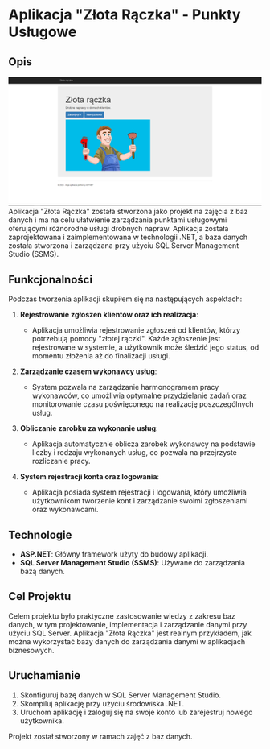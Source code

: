 # Aplikacja "Złota Rączka" - Punkty Usługowe

## Opis
![Ekran główny](Screeny/1.PNG)
Aplikacja "Złota Rączka" została stworzona jako projekt na zajęcia z baz danych i ma na celu ułatwienie zarządzania punktami usługowymi oferującymi różnorodne usługi drobnych napraw. Aplikacja została zaprojektowana i zaimplementowana w technologii .NET, a baza danych została stworzona i zarządzana przy użyciu SQL Server Management Studio (SSMS).

## Funkcjonalności

Podczas tworzenia aplikacji skupiłem się na następujących aspektach:

1. **Rejestrowanie zgłoszeń klientów oraz ich realizacja**:
   - Aplikacja umożliwia rejestrowanie zgłoszeń od klientów, którzy potrzebują pomocy "złotej rączki". Każde zgłoszenie jest rejestrowane w systemie, a użytkownik może śledzić jego status, od momentu złożenia aż do finalizacji usługi.

2. **Zarządzanie czasem wykonawcy usług**:
   - System pozwala na zarządzanie harmonogramem pracy wykonawców, co umożliwia optymalne przydzielanie zadań oraz monitorowanie czasu poświęconego na realizację poszczególnych usług.

3. **Obliczanie zarobku za wykonanie usług**:
   - Aplikacja automatycznie oblicza zarobek wykonawcy na podstawie liczby i rodzaju wykonanych usług, co pozwala na przejrzyste rozliczanie pracy.

4. **System rejestracji konta oraz logowania**:
   - Aplikacja posiada system rejestracji i logowania, który umożliwia użytkownikom tworzenie kont i zarządzanie swoimi zgłoszeniami oraz wykonawcami.

## Technologie

- **ASP.NET**: Główny framework użyty do budowy aplikacji.
- **SQL Server Management Studio (SSMS)**: Używane do zarządzania bazą danych.

## Cel Projektu

Celem projektu było praktyczne zastosowanie wiedzy z zakresu baz danych, w tym projektowanie, implementacja i zarządzanie danymi przy użyciu SQL Server. Aplikacja "Złota Rączka" jest realnym przykładem, jak można wykorzystać bazy danych do zarządzania danymi w aplikacjach biznesowych.

## Uruchamianie

1. Skonfiguruj bazę danych w SQL Server Management Studio.
2. Skompiluj aplikację przy użyciu środowiska .NET.
3. Uruchom aplikację i zaloguj się na swoje konto lub zarejestruj nowego użytkownika.

Projekt został stworzony w ramach zajęć z baz danych.
